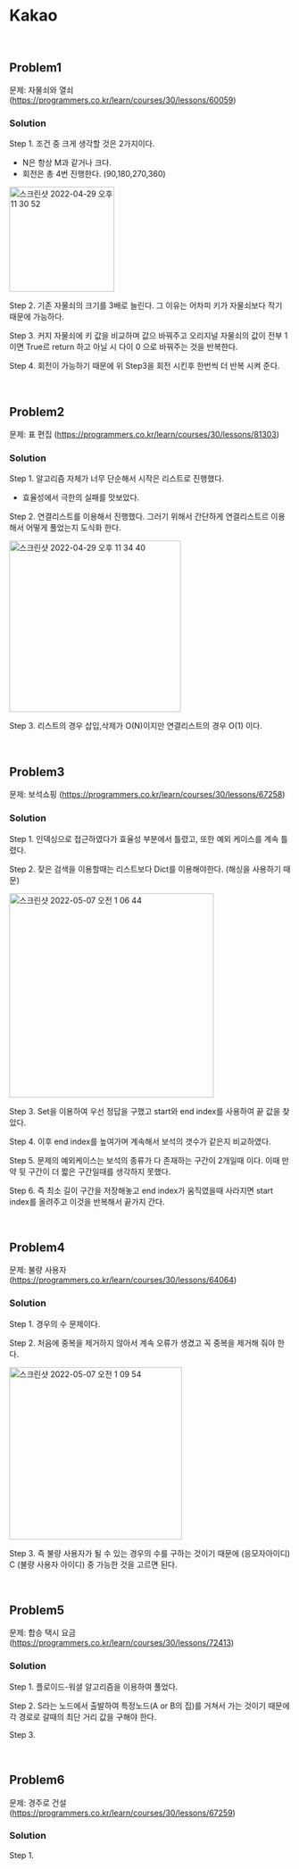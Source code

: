 # Kakao <br/><br/>

## Problem1

문제: 자물쇠와 열쇠 (https://programmers.co.kr/learn/courses/30/lessons/60059)

### Solution

Step 1. 조건 중 크게 생각할 것은 2가지이다. 
- N은 항상 M과 같거나 크다.
- 회전은 총 4번 진행한다. (90,180,270,360)

<img width="188" alt="스크린샷 2022-04-29 오후 11 30 52" src="https://user-images.githubusercontent.com/60414900/165965365-30317fce-c7c3-4f88-a613-7fb7d52f869a.png">

Step 2. 기존 자물쇠의 크기를 3배로 늘린다. 그 이유는 어차피 키가 자물쇠보다 작기 때문에 가능하다.

Step 3. 커지 자물쇠에 키 값을 비교하며 값으 바꿔주고 오리지널 자물쇠의 값이 전부 1이면 True르 return 하고 아닐 시 다이 0 으로 바꿔주는 것을 반복한다.

Step 4. 회전이 가능하기 때문에 위 Step3을 회전 시킨후 한번씩 더 반복 시켜 준다.

<br/>

## Problem2

문제: 표 편집 (https://programmers.co.kr/learn/courses/30/lessons/81303)

### Solution

Step 1. 알고리즘 자체가 너무 단순해서 시작은 리스트로 진행했다.
- 효율성에서 극한의 실패를 맛보았다.

Step 2. 연결리스트를 이용해서 진행했다. 그러기 위해서 간단하게 연결리스트르 이용해서 어떻게 풀었는지 도식화 한다.

<img width="307" alt="스크린샷 2022-04-29 오후 11 34 40" src="https://user-images.githubusercontent.com/60414900/165966034-45fac336-caaf-4e2c-badc-39a4d902a846.png">

Step 3. 리스트의 경우 삽입,삭제가 O(N)이지만 연결리스트의 경우 O(1) 이다.

<br/>

## Problem3

문제: 보석쇼핑 (https://programmers.co.kr/learn/courses/30/lessons/67258)

### Solution

Step 1. 인덱싱으로 접근하였다가 효율성 부분에서 틀렸고, 또한 예외 케이스를 계속 틀렸다.

Step 2. 잦은 검색을 이용할때는 리스트보다 Dict를 이용해야한다. (해싱을 사용하기 때문)

<img width="366" alt="스크린샷 2022-05-07 오전 1 06 44" src="https://user-images.githubusercontent.com/60414900/167170595-a9650fea-1d9e-44b0-be34-a8d21d014685.png">

Step 3. Set을 이용하여 우선 정답을 구했고 start와 end index를 사용하여 끝 값을 찾았다.

Step 4. 이후 end index를 높여가며 계속해서 보석의 갯수가 같은지 비교하였다.

Step 5. 문제의 예외케이스는 보석의 종류가 다 존재하는 구간이 2개일때 이다. 이때 만약 뒷 구간이 더 짧은 구간일때를 생각하지 못했다.

Step 6. 즉 최소 길이 구간을 저장해놓고 end index가 움직였을때 사라지면 start index를 올려주고 이것을 반복해서 끝가지 간다.


<br/>

## Problem4

문제: 불량 사용자 (https://programmers.co.kr/learn/courses/30/lessons/64064)

### Solution

Step 1. 경우의 수 문제이다.

Step 2. 처음에 중복을 제거하지 않아서 계속 오류가 생겼고 꼭 중복을 제거해 줘야 한다.

<img width="309" alt="스크린샷 2022-05-07 오전 1 09 54" src="https://user-images.githubusercontent.com/60414900/167171077-94fe12cc-82b6-4b43-bb3f-529999ac2721.png">

Step 3. 즉 불량 사용자가 될 수 있는 경우의 수를 구하는 것이기 때문에 (응모자아이디) C (불량 사용자 아이디) 중 가능한 것을 고르면 된다.

<br/>

## Problem5

문제: 합승 택시 요금 (https://programmers.co.kr/learn/courses/30/lessons/72413)

### Solution

Step 1. 플로이드-워셜 알고리즘을 이용하여 풀었다.

Step 2. S라는 노드에서 출발하여 특정노드(A or B의 집)를 거쳐서 가는 것이기 때문에 각 경로로 갈때의 최단 거리 값을 구해야 한다.

Step 3. 

<br/>

## Problem6

문제: 경주로 건설 (https://programmers.co.kr/learn/courses/30/lessons/67259)

### Solution

Step 1. 









